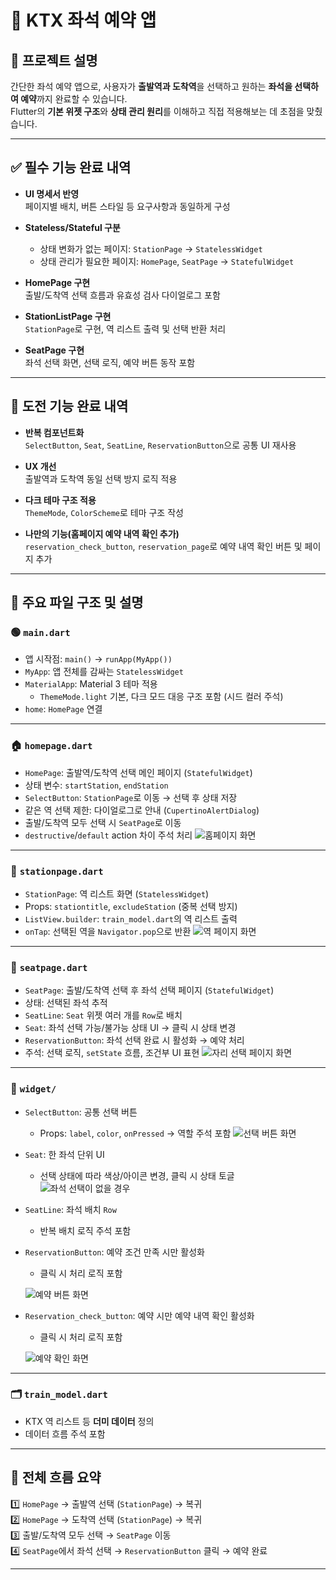 # 🚄 KTX 좌석 예약 앱

## 📌 프로젝트 설명

간단한 좌석 예약 앱으로, 사용자가 **출발역과 도착역**을 선택하고 원하는 **좌석을 선택하여 예약**까지 완료할 수 있습니다.  
Flutter의 **기본 위젯 구조**와 **상태 관리 원리**를 이해하고 직접 적용해보는 데 초점을 맞췄습니다.

---

## ✅ 필수 기능 완료 내역

- **UI 명세서 반영**  
  페이지별 배치, 버튼 스타일 등 요구사항과 동일하게 구성

- **Stateless/Stateful 구분**

  - 상태 변화가 없는 페이지: `StationPage` → `StatelessWidget`
  - 상태 관리가 필요한 페이지: `HomePage`, `SeatPage` → `StatefulWidget`

- **HomePage 구현**  
  출발/도착역 선택 흐름과 유효성 검사 다이얼로그 포함

- **StationListPage 구현**  
  `StationPage`로 구현, 역 리스트 출력 및 선택 반환 처리

- **SeatPage 구현**  
  좌석 선택 화면, 선택 로직, 예약 버튼 동작 포함

---

## 🚀 도전 기능 완료 내역

- **반복 컴포넌트화**  
  `SelectButton`, `Seat`, `SeatLine`, `ReservationButton`으로 공통 UI 재사용

- **UX 개선**  
  출발역과 도착역 동일 선택 방지 로직 적용

- **다크 테마 구조 적용**  
  `ThemeMode`, `ColorScheme`로 테마 구조 작성

- **나만의 기능(홈페이지 예약 내역 확인 추가)**  
  `reservation_check_button`, `reservation_page`로 예약 내역 확인 버튼 및 페이지 추가

---

## 📂 주요 파일 구조 및 설명

### 🟢 `main.dart`

- 앱 시작점: `main()` → `runApp(MyApp())`
- `MyApp`: 앱 전체를 감싸는 `StatelessWidget`
- `MaterialApp`: Material 3 테마 적용
  - `ThemeMode.light` 기본, 다크 모드 대응 구조 포함 (시드 컬러 주석)
- `home`: `HomePage` 연결

---

### 🏠 `homepage.dart`

- `HomePage`: 출발역/도착역 선택 메인 페이지 (`StatefulWidget`)
- 상태 변수: `startStation`, `endStation`
- `SelectButton`: `StationPage`로 이동 → 선택 후 상태 저장
- 같은 역 선택 제한: 다이얼로그로 안내 (`CupertinoAlertDialog`)
- 출발/도착역 모두 선택 시 `SeatPage`로 이동
- `destructive`/`default` action 차이 주석 처리
  ![홈페이지 화면](/images/homepage.png)

---

### 🚉 `stationpage.dart`

- `StationPage`: 역 리스트 화면 (`StatelessWidget`)
- Props: `stationtitle`, `excludeStation` (중복 선택 방지)
- `ListView.builder`: `train_model.dart`의 역 리스트 출력
- `onTap`: 선택된 역을 `Navigator.pop`으로 반환
  ![역 페이지 화면](/images/stationpage.png)

---

### 💺 `seatpage.dart`

- `SeatPage`: 출발/도착역 선택 후 좌석 선택 페이지 (`StatefulWidget`)
- 상태: 선택된 좌석 추적
- `SeatLine`: `Seat` 위젯 여러 개를 `Row`로 배치
- `Seat`: 좌석 선택 가능/불가능 상태 UI → 클릭 시 상태 변경
- `ReservationButton`: 좌석 선택 완료 시 활성화 → 예약 처리
- 주석: 선택 로직, `setState` 흐름, 조건부 UI 표현
  ![자리 선택 페이지 화면](/images/seatpage.png)

---

### 🧩 `widget/`

- `SelectButton`: 공통 선택 버튼

  - Props: `label`, `color`, `onPressed` → 역할 주석 포함
    ![선택 버튼 화면](/images/selectbutton.png)

- `Seat`: 한 좌석 단위 UI

  - 선택 상태에 따라 색상/아이콘 변경, 클릭 시 상태 토글
    ![좌석 선택이 없을 경우](/images/seatpageerror.png)

- `SeatLine`: 좌석 배치 `Row`

  - 반복 배치 로직 주석 포함

- `ReservationButton`: 예약 조건 만족 시만 활성화

  - 클릭 시 처리 로직 포함

  ![예약 버튼 화면](/images/reservation.png)

- `Reservation_check_button`: 예약 시만 예약 내역 확인 활성화

  - 클릭 시 처리 로직 포함

  ![예약 확인 화면](/images/reservationcheck.png)

---

### 🗂 `train_model.dart`

- KTX 역 리스트 등 **더미 데이터** 정의
- 데이터 흐름 주석 포함

---

## 📌 전체 흐름 요약

1️⃣ `HomePage` → 출발역 선택 (`StationPage`) → 복귀  
2️⃣ `HomePage` → 도착역 선택 (`StationPage`) → 복귀  
3️⃣ 출발/도착역 모두 선택 → `SeatPage` 이동  
4️⃣ `SeatPage`에서 좌석 선택 → `ReservationButton` 클릭 → 예약 완료

---
